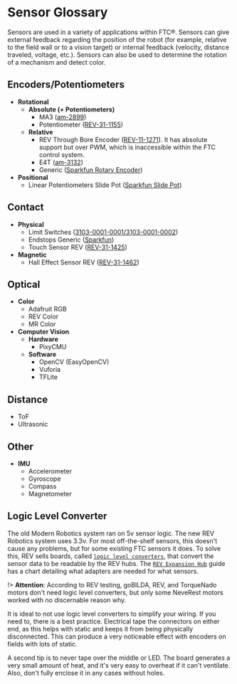 # Sensor Glossary

Sensors are used in a variety of applications within FTC®. Sensors can give external feedback regarding the position of the robot (for example, relative to the field wall or to a vision target) or internal feedback (velocity, distance traveled, voltage, etc.). Sensors can also be used to determine the rotation of a mechanism and detect color.

## Encoders/Potentiometers

- **Rotational**
  - **Absolute (+ Potentiometers)**
    - MA3 ([am-2899](https://www.andymark.com/products/ma3-absolute-encoder-with-cable))
    - Potentiometer ([REV-31-1155](https://www.revrobotics.com/rev-31-1155/))
  - **Relative**
    - REV Through Bore Encoder ([REV-11-1271](https://www.revrobotics.com/rev-11-1271/)). It has absolute support but over PWM, which is inaccessible within the FTC control system.
    - E4T ([am-3132](https://www.andymark.com/products/e4t-oem-miniature-optical-encoder-kit))
    - Generic ([Sparkfun Rotary Encoder](https://www.sparkfun.com/products/9117))
- **Positional**
  - Linear Potentiometers Slide Pot ([Sparkfun Slide Pot](https://www.sparkfun.com/products/9119))

## Contact

- **Physical**
  - Limit Switches ([3103-0001-0001/3103-0001-0002](https://www.gobilda.com/limit-switches/))
  - Endstops Generic ([Sparkfun](https://www.sparkfun.com/products/13013))
  - Touch Sensor REV ([REV-31-1425](https://www.revrobotics.com/rev-31-1425/))
- **Magnetic**
  - Hall Effect Sensor REV ([REV-31-1462](https://www.revrobotics.com/rev-31-1462/))

## Optical

- **Color**
  - Adafruit RGB
  - REV Color
  - MR Color
- **Computer Vision**
  - **Hardware**
    - PixyCMU
  - **Software**
    - OpenCV (EasyOpenCV)
    - Vuforia
    - TFLite

## Distance

- ToF
- Ultrasonic

## Other

- **IMU**
  - Accelerometer
  - Gyroscope
  - Compass
  - Magnetometer

## Logic Level Converter

The old Modern Robotics system ran on 5v sensor logic. The new REV Robotics system uses 3.3v. For most off-the-shelf sensors, this doesn't cause any problems, but for some existing FTC sensors it does. To solve this, REV sells boards, called [`logic level converters`](https://www.revrobotics.com/rev-31-1389/), that convert the sensor data to be readable by the REV hubs. The [`REV Expansion Hub`](https://docs.revrobotics.com/duo-control/sensors/5v-sensors#logic-level-converter) guide has a chart detailing what adapters are needed for what sensors.

!> **Attention**: According to REV testing, goBILDA, REV, and TorqueNado motors don't need logic level converters, but only some NeveRest motors worked with no discernable reason why.

It is ideal to not use logic level converters to simplify your wiring. If you need to, there is a best practice. Electrical tape the connectors on either end, as this helps with static and keeps it from being physically disconnected. This can produce a very noticeable effect with encoders on fields with lots of static.

A second tip is to never tape over the middle or LED. The board generates a very small amount of heat, and it's very easy to overheat if it can't ventilate. Also, don't fully enclose it in any cases without holes.
